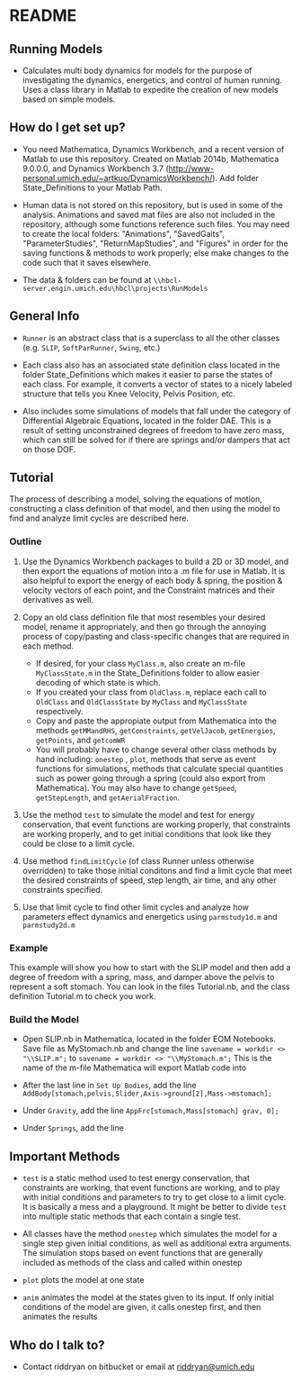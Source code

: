 # README #

## Running Models ##

* Calculates multi body dynamics for models for the purpose of investigating the dynamics, energetics, and control of human running.  Uses a class library in Matlab to expedite the creation of new models based on simple models.

## How do I get set up? ##

* You need Mathematica, Dynamics Workbench, and a recent version of Matlab to use this repository.  Created on Matlab 2014b, Mathematica 9.0.0.0, and Dynamics Workbench 3.7 (http://www-personal.umich.edu/~artkuo/DynamicsWorkbench/).  Add folder State_Definitions to your Matlab Path.

* Human data is not stored on this repository, but is used in some of the analysis.  Animations and saved mat files are also not included in the repository, although some functions reference such files.  You may need to create the local folders: "Animations", "SavedGaits", "ParameterStudies", "ReturnMapStudies", and "Figures" in order for the saving functions & methods to work properly; else make changes to the code such that it saves elsewhere.

* The data & folders can be found at `\\hbcl-server.engin.umich.edu\hbcl\projects\RunModels`

## General Info ##
* `Runner` is an abstract class that is a superclass to all the other classes (e.g. `SLIP`, `SoftParRunner`, `Swing`, etc.)

* Each class also has an associated state definition class located in the folder State_Definitions which makes it easier to parse the states of each class.  For example, it converts a vector of states to a nicely labeled structure that tells you Knee Velocity, Pelvis Position, etc.

* Also includes some simulations of models that fall under the category of Differential Algebraic Equations, located in the folder DAE.  This is a result of setting unconstrained degrees of freedom to have zero mass, which can still be solved for if there are springs and/or dampers that act on those DOF.

## Tutorial ##

The process of describing a model, solving the equations of motion, constructing a class definition of that model, and then using the model to find and analyze limit cycles are described here.

### Outline ###

1. Use the Dynamics Workbench packages to build a 2D or 3D model, and then export the equations of motion into a .m file for use in Matlab.  It is also helpful to export the energy of each body & spring, the position & velocity vectors of each point, and the Constraint matrices and their derivatives as well.

2.  Copy an old class definition file that most resembles your desired model, rename it appropriately, and then go through the annoying process of copy/pasting and class-specific changes that are required in each method.

     * If desired, for your class `MyClass.m`, also create an m-file `MyClassState.m` in the State_Definitions folder to allow easier decoding of which state is which.
     * If you created your class from `OldClass.m`, replace each call to `OldClass` and `OldClassState` by `MyClass` and `MyClassState` respectively.
     * Copy and paste the appropiate output from Mathematica into the methods `getMMandRHS`, `getConstraints`, `getVelJacob`, `getEnergies`, `getPoints`, and `getcomWR`
     * You will probably have to change several other class methods by hand including: `onestep` , `plot`, methods that serve as event functions for simulations, methods that calculate special quantities such as      power going through a spring (could also export from Mathematica).  You may also have to change `getSpeed`, `getStepLength`, and `getAerialFraction`.

3.  Use the method `test` to simulate the model and test for energy conservation, that event functions are working properly, that constraints are working properly, and to get initial conditions that look like they could be close to a limit cycle.

4.  Use method `findLimitCycle` (of class Runner unless otherwise overridden) to take those initial conditons and find a limit cycle that meet the desired constraints of speed, step length, air time, and any other constraints specified.

5.  Use that limit cycle to find other limit cycles and analyze how parameters effect dynamics and energetics using `parmstudy1d.m` and `parmstudy2d.m`

### Example ###

This example will show you how to start with the SLIP model and then add a degree of freedom with a spring, mass, and damper above the pelvis to represent a soft stomach.  You can look in the files Tutorial.nb, and the class definition Tutorial.m to check you work.

### Build the Model ###

* Open SLIP.nb in Mathematica, located in the folder EOM Notebooks.  Save file as MyStomach.nb and change the line `savename = workdir <> "\\SLIP.m";` to `savename = workdir <> "\\MyStomach.m";` This is the name of the m-file Mathematica will export Matlab code into

* After the last line in `Set Up Bodies`, add the line `AddBody[stomach,pelvis,Slider,Axis->ground[2],Mass->mstomach];`

* Under `Gravity`, add the line `AppFrc[stomach,Mass[stomach] grav, 0];`

* Under `Springs`, add the line



## Important Methods  ##

* `test` is a static method used to test energy conservation, that constraints are working, that event functions are working, and to play with initial conditions and parameters to try to get close to a limit cycle.  It is basically a mess and a playground.  It might be better to divide `test` into multiple static methods that each contain a single test.

* All classes have the method `onestep` which simulates the model for a single step given initial conditions, as well as additional extra arguments.  The simulation stops based on event functions that are generally included as methods of the class and called within onestep

* `plot` plots the model at one state

* `anim` animates the model at the states given to its input.  If only initial conditions of the model are given, it calls onestep first, and then animates the results

## Who do I talk to? ##

* Contact riddryan on bitbucket or email at riddryan@umich.edu